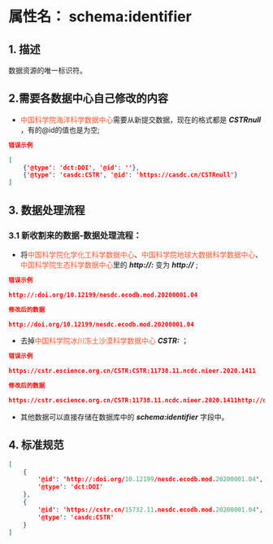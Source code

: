 # 属性名： schema:identifier

## 1. 描述
数据资源的唯一标识符。


## 2.需要各数据中心自己修改的内容
* <font color="#fc5531">中国科学院海洋科学数据中心</font>需要从新提交数据，现在的格式都是 ___CSTRnull___ ，有的@id的值也是为空; 
```json
错误示例

[
    {'@type': 'dct:DOI', '@id': ''}, 
    {'@type': 'casdc:CSTR', '@id': 'https://casdc.cn/CSTRnull'}
]
``` 


## 3. 数据处理流程
### 3.1 新收割来的数据-数据处理流程：
  * 将<font color="#fc5531">中国科学院化学化工科学数据中心</font>、<font color="#fc5531">中国科学院地球大数据科学数据中心</font>、<font color="#fc5531">中国科学院生态科学数据中心</font>里的 ___http://:___ 变为  ___http://___   ; 
```json
错误示例

http://:doi.org/10.12199/nesdc.ecodb.mod.20200001.04
``` 

```json
修改后的数据

http://doi.org/10.12199/nesdc.ecodb.mod.20200001.04
``` 

  * 去掉<font color="#fc5531">中国科学院冰川冻土沙漠科学数据中心</font> ___CSTR:___ ； 
```json
错误示例

https://cstr.escience.org.cn/CSTR:CSTR:11738.11.ncdc.nieer.2020.1411
``` 

```json
修改后的数据

https://cstr.escience.org.cn/CSTR:11738.11.ncdc.nieer.2020.1411http://doi.org/10.12199/nesdc.ecodb.mod.20200001.04
``` 

  * 其他数据可以直接存储在数据库中的 ___schema:identifier___ 字段中。

## 4. 标准规范
```json
[
    {
        '@id': 'http://:doi.org/10.12199/nesdc.ecodb.mod.20200001.04', 
        '@type': 'dct:DOI'
    }, 
    {
        '@id': 'https://cstr.cn/15732.11.nesdc.ecodb.mod.20200001.04', 
        '@type': 'casdc:CSTR'
    }
]
``` 